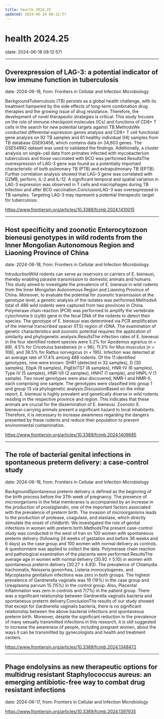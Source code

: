 ```yaml
---
title: health 2024.25
updated: 2024-06-18 08:12:57
---
```


# health 2024.25

(date: 2024-06-18 08:12:57)

---

## Overexpression of LAG-3: a potential indicator of low immune function in tuberculosis

date: 2024-06-18, from: Frontiers in Cellular and Infection Microbiology

BackgroundTuberculosis (TB) persists as a global health challenge, with its treatment hampered by the side effects of long-term combination drug therapies and the growing issue of drug resistance. Therefore, the development of novel therapeutic strategies is critical. This study focuses on the role of immune checkpoint molecules (ICs) and functions of CD8+ T cells in the search for new potential targets against TB.MethodsWe conducted differential expression genes analysis and CD8+ T cell functional gene analysis on 92 TB samples and 61 healthy individual (HI) samples from TB database GSE83456, which contains data on 34,603 genes. The GSE54992 dataset was used to validated the findings. Additionally, a cluster analysis on single-cell data from primates infected with mycobacterium tuberculosis and those vaccinated with BCG was performed.ResultsThe overexpression of LAG-3 gene was found as a potentially important characteristic of both pulmonary TB (PTB) and extrapulmonary TB (EPTB). Further correlation analysis showed that LAG-3 gene was correlated with GZMB, perforin, IL-2 and IL-12. A significant temporal and spatial variation in LAG-3 expression was observed in T cells and macrophages during TB infection and after BCG vaccination.ConclusionLAG-3 was overexpressed in TB samples. Targeting LAG-3 may represent a potential therapeutic target for tuberculosis. 

<https://www.frontiersin.org/articles/10.3389/fcimb.2024.1410015>

---

## Host specificity and zoonotic Enterocytozoon bieneusi genotypes in wild rodents from the Inner Mongolian Autonomous Region and Liaoning Province of China

date: 2024-06-18, from: Frontiers in Cellular and Infection Microbiology

IntroductionWild rodents can serve as reservoirs or carriers of E. bieneusi, thereby enabling parasite transmission to domestic animals and humans. This study aimed to investigate the prevalence of E. bieneusi in wild rodents from the Inner Mongolian Autonomous Region and Liaoning Province of China. Moreover, to evaluate the potential for zoonotic transmission at the genotype level, a genetic analysis of the isolates was performed.MethodsA total of 486 wild rodents were captured from two provinces in China. Polymerase chain reaction (PCR) was performed to amplify the vertebrate cytochrome b (cytb) gene in the fecal DNA of the rodents to detect their species. The genotype of E. bieneusi was determined via PCR amplification of the internal transcribed spacer (ITS) region of rDNA. The examination of genetic characteristics and zoonotic potential requires the application of similarity and phylogenetic analysis.ResultsThe infection rates of E. bieneusi in the four identified rodent species were 5.2% for Apodemus agrarius (n = 89), 4.5% for Cricetulus barabensis (n = 96), 11.3% for Mus musculus (n = 106), and 38.5% for Rattus norvegicus (n = 195). Infection was detected at an average rate of 17.4% among 486 rodents. Of the 11 identified genotypes, nine were known: SHR1 (detected in 32 samples), D (30 samples), EbpA (9 samples), PigEbITS7 (8 samples), HNR-IV (6 samples), Type IV (5 samples), HNR-VII (2 samples), HNH7 (1 sample), and HNPL-V (1 sample). Two novel genotypes were also discovered, NMR-I and NMR-II, each comprising one sample. The genotypes were classified into group 1 and group 13 via phylogenetic analysis.DiscussionBased on the initial report, E. bieneusi is highly prevalent and genetically diverse in wild rodents residing in the respective province and region. This indicates that these animals are crucial for the dissemination of E. bieneusi. Zoonotic E. bieneusi-carrying animals present a significant hazard to local inhabitants. Therefore, it is necessary to increase awareness regarding the dangers presented by these rodents and reduce their population to prevent environmental contamination. 

<https://www.frontiersin.org/articles/10.3389/fcimb.2024.1409685>

---

## The role of bacterial genital infections in spontaneous preterm delivery: a case-control study

date: 2024-06-18, from: Frontiers in Cellular and Infection Microbiology

BackgroundSpontaneous preterm delivery is defined as the beginning of the birth process before the 37th week of pregnancy. The presence of microorganisms in the fetal membranes is accompanied by an increase in the production of prostaglandin, one of the important factors associated with the prevalence of preterm birth. The invasion of microorganisms leads to the production of protease, coagulase, and elastase, which directly stimulate the onset of childbirth. We investigated the role of genital infections in women with preterm birth.MethodsThe present case-control study was conducted in the west of Iran on 100 women with spontaneous preterm delivery (following 24 weeks of gestation and before 36 weeks and 6 days) as the case group and 100 women with normal delivery as controls. A questionnaire was applied to collect the data. Polymerase chain reaction and pathological examination of the placenta were performed.ResultsThe average age in women with normal delivery (30.92 ± 5.10) in women with spontaneous preterm delivery (30.27 ± 4.93). The prevalence of Chlamydia trachomatis, Neisseria gonorrhea, Listeria monocytogenes, and Mycoplasma genitalium infections was zero in both groups. The highest prevalence of Gardnerella vaginalis was 19 (19%) in the case group and Ureaplasma parvum 15 (15%) in the control group. Also, Placental inflammation was zero in controls and 7(7%) in the patient group. There was a significant relationship between Gardnerella vaginalis bacteria and spontaneous preterm delivery.ConclusionThe results of our study showed that except for Gardnerella vaginalis bacteria, there is no significant relationship between the above bacterial infections and spontaneous preterm birth. Moreover, despite the significant reduction in the prevalence of many sexually transmitted infections in this research, it is still suggested to increase the awareness of people, including pregnant women, about the ways it can be transmitted by gynecologists and health and treatment centers. 

<https://www.frontiersin.org/articles/10.3389/fcimb.2024.1348472>

---

## Phage endolysins as new therapeutic options for multidrug resistant Staphylococcus aureus: an emerging antibiotic-free way to combat drug resistant infections

date: 2024-06-17, from: Frontiers in Cellular and Infection Microbiology

 

<https://www.frontiersin.org/articles/10.3389/fcimb.2024.1397935>

